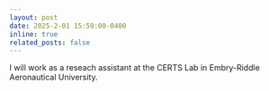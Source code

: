 ```yaml
---
layout: post
date: 2025-2-01 15:59:00-0400
inline: true
related_posts: false
---
```


I will work as a reseach assistant at the CERTS Lab in Embry-Riddle Aeronautical University.
